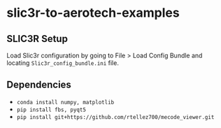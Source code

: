 # slic3r-to-aerotech-examples

## SLIC3R Setup
Load Slic3r configuration by going to File > Load Config Bundle and locating `Slic3r_config_bundle.ini` file.

## Dependencies
- `conda install numpy, matplotlib`
- `pip install fbs, pyqt5`
- `pip install git+https://github.com/rtellez700/mecode_viewer.git`
